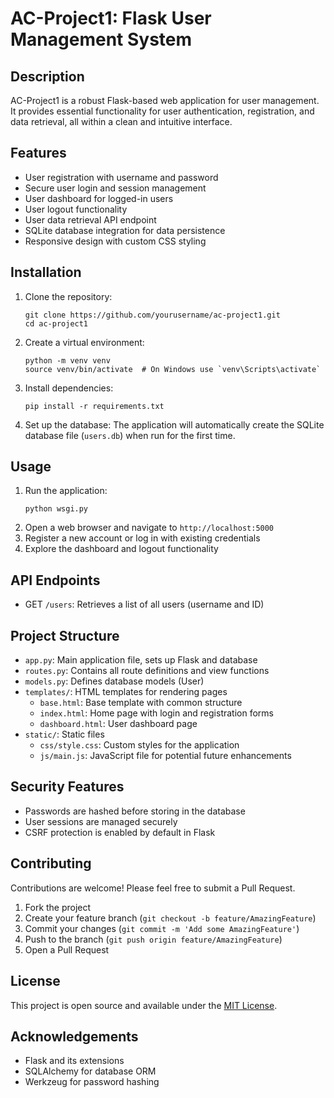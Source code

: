 # AC-Project1: Flask User Management System

## Description
AC-Project1 is a robust Flask-based web application for user management. It provides essential functionality for user authentication, registration, and data retrieval, all within a clean and intuitive interface.

## Features
- User registration with username and password
- Secure user login and session management
- User dashboard for logged-in users
- User logout functionality
- User data retrieval API endpoint
- SQLite database integration for data persistence
- Responsive design with custom CSS styling

## Installation
1. Clone the repository:
   ```
   git clone https://github.com/yourusername/ac-project1.git
   cd ac-project1
   ```
2. Create a virtual environment:
   ```
   python -m venv venv
   source venv/bin/activate  # On Windows use `venv\Scripts\activate`
   ```
3. Install dependencies:
   ```
   pip install -r requirements.txt
   ```
4. Set up the database:
   The application will automatically create the SQLite database file (`users.db`) when run for the first time.

## Usage
1. Run the application:
   ```
   python wsgi.py
   ```
2. Open a web browser and navigate to `http://localhost:5000`
3. Register a new account or log in with existing credentials
4. Explore the dashboard and logout functionality

## API Endpoints
- GET `/users`: Retrieves a list of all users (username and ID)

## Project Structure
- `app.py`: Main application file, sets up Flask and database
- `routes.py`: Contains all route definitions and view functions
- `models.py`: Defines database models (User)
- `templates/`: HTML templates for rendering pages
  - `base.html`: Base template with common structure
  - `index.html`: Home page with login and registration forms
  - `dashboard.html`: User dashboard page
- `static/`: Static files
  - `css/style.css`: Custom styles for the application
  - `js/main.js`: JavaScript file for potential future enhancements

## Security Features
- Passwords are hashed before storing in the database
- User sessions are managed securely
- CSRF protection is enabled by default in Flask

## Contributing
Contributions are welcome! Please feel free to submit a Pull Request.

1. Fork the project
2. Create your feature branch (`git checkout -b feature/AmazingFeature`)
3. Commit your changes (`git commit -m 'Add some AmazingFeature'`)
4. Push to the branch (`git push origin feature/AmazingFeature`)
5. Open a Pull Request

## License
This project is open source and available under the [MIT License](LICENSE).

## Acknowledgements
- Flask and its extensions
- SQLAlchemy for database ORM
- Werkzeug for password hashing
